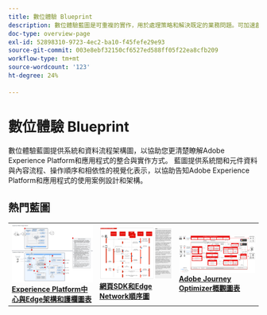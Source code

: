 ```yaml
---
title: 數位體驗 Blueprint
description: 數位體驗藍圖是可重複的實作，用於處理策略和解決既定的業務問題。可加速創造價值，提供快速的成功路徑。
doc-type: overview-page
exl-id: 52898310-9723-4ec2-ba10-f45fefe29e93
source-git-commit: 003e8ebf32150cf6527ed588ff05f22ea8cfb209
workflow-type: tm+mt
source-wordcount: '123'
ht-degree: 24%

---
```


# 數位體驗 Blueprint

數位體驗藍圖提供系統和資料流程架構圖，以協助您更清楚瞭解Adobe Experience Platform和應用程式的整合與實作方式。 藍圖提供系統間和元件資料與內容流程、操作順序和相依性的視覺化表示，以協助告知Adobe Experience Platform和應用程式的使用案例設計和架構。

## 熱門藍圖

<table>
<tr>
  <td>
    <a href="experience-platform/guardrails.md">
      <img alt="Experience Platform中心與Edge架構" src="experience-platform/assets/aep_edge_hub_latency_v1.svg" />
    </a>
    <div>
      <a href="experience-platform/guardrails.md">
    <strong>Experience Platform中心與Edge架構和護欄圖表</strong>
    </a>
    </div>
  </td>
   <td>
    <a href="experience-platform/deployment/websdk.md">
      <img alt="Edge順序圖" src="experience-platform/deployment/assets/web_sdk_sequence.svg" />
    </a>
    <div>
      <a href="experience-platform/deployment/websdk.md">
    <strong>網頁SDK和Edge Network順序圖</strong>
    </a>
    </div>
  </td>
  <td>
    <a href="customer-journeys/journey-optimizer/journey-optimizer-overview.md">
      <img alt="Journey Optimizer概觀圖表" src="customer-journeys/journey-optimizer/images/ajo-architecture.svg" />
    </a>
    <div>
      <a href="customer-journeys/journey-optimizer/journey-optimizer-overview.md">
    <strong>Adobe Journey Optimizer概觀圖表</strong>
    </a>
    </div>
  </td>
</tr>
</table>

</div>